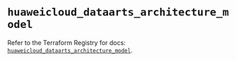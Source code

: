 # `huaweicloud_dataarts_architecture_model`

Refer to the Terraform Registry for docs: [`huaweicloud_dataarts_architecture_model`](https://registry.terraform.io/providers/huaweicloud/huaweicloud/1.71.1/docs/resources/dataarts_architecture_model).
